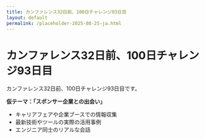 ```yaml
---
title: カンファレンス32日前、100日チャレンジ93日目
layout: default
permalink: /placeholder-2025-08-25-ja.html
---
```


# カンファレンス32日前、100日チャレンジ93日目

カンファレンス32日前、100日チャレンジ93日目です。

**仮テーマ：「スポンサー企業との出会い」**
- キャリアフェアや企業ブースでの情報収集
- 最新技術やツールの実際の活用事例
- エンジニア同士のリアルな会話